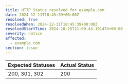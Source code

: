 ```yaml
---
title: HTTP Status resolved for example.com
date: 2024-12-11T18:45:39+00:00Z
resolved: True
resolvedWhen: 2024-12-11T18:45:39+00:00Z
resolvedStartTime: 2024-10-25T21:09:43.191474+00:00
severity: notice
affected:
  - example.com
section: issue
---
```


| Expected Statuses | Actual Status  |
|-------------------|----------------|
| 200, 301, 302 | 200 |
